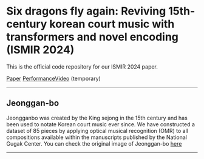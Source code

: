 # Six dragons fly again: Reviving 15th-century korean court music with transformers and novel encoding (ISMIR 2024)

This is the official code repository for our ISMIR 2024 paper.

[Paper](https://arxiv.org/abs/2408.01096)
[PerformanceVideo](https://www.youtube.com/watch?v=7zS1FSG7dcg) (temporary)

----

## Jeonggan-bo
Jeongganbo was created by the King sejong in the 15th century and has been used to notate Korean court music ever since. We have constructed a dataset of 85 pieces by applying optical musical recognition (OMR) to all compositions available within the manuscripts published by the National Gugak Center. You can check the original image of Jeonggan-bo [here](https://www.gugak.go.kr/site/program/board/basicboard/list?boardtypeid=12&menuid=001003002002)

----


